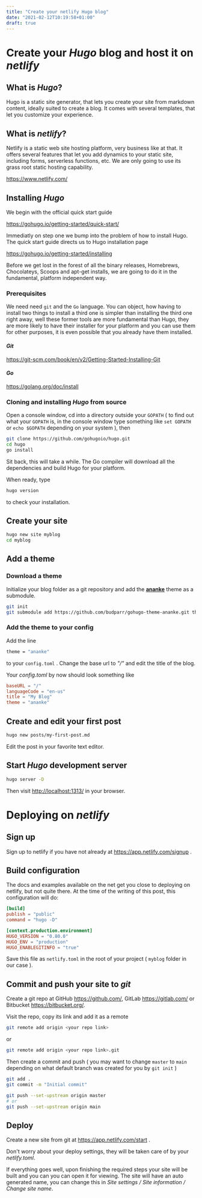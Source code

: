 ```yaml
---
title: "Create your netlify Hugo blog"
date: "2021-02-12T10:19:58+01:00"
draft: true
---
```


# Create your *Hugo* blog and host it on *netlify*

## What is *Hugo*?

Hugo is a static site generator, that lets you create your site from markdown content, ideally suited to create a blog. It comes with several templates, that let you customize your experience.

## What is *netlify*?

Netlify is a static web site hosting platform, very business like at that. It offers several features that let you add dynamics to your static site, including forms, serverless functions, etc. We are only going to use its grass root static hosting capability.

https://www.netlify.com/

## Installing *Hugo*

We begin with the official quick start guide

https://gohugo.io/getting-started/quick-start/

Immediatly on step one we bump into the problem of how to install Hugo. The quick start guide directs us to Hugo installation page

https://gohugo.io/getting-started/installing

Before we get lost in the forest of all the binary releases, Homebrews, Chocolateys, Scoops and apt-get installs, we are going to do it in the fundamental, platform independent way.

### Prerequisites

We need need `git` and the `Go` language. You can object, how having to install two things to install a third one is simpler than installing the third one right away, well these former tools are more fundamental than Hugo, they are more likely to have their installer for your platform and you can use them for other purposes, it is even possible that you already have them installed.

#### *Git*

https://git-scm.com/book/en/v2/Getting-Started-Installing-Git

#### *Go*

https://golang.org/doc/install

### Cloning and installing *Hugo* from source

Open a console window, cd into a directory outside your `GOPATH` ( to find out what your `GOPATH` is, in the console window type something like `set GOPATH` or `echo $GOPATH` depending on your system ), then
```bash
git clone https://github.com/gohugoio/hugo.git
cd hugo
go install
```
Sit back, this will take a while. The Go compiler will download all the dependencies and build Hugo for your platform.

When ready, type
```bash
hugo version
```
to check your installation.

## Create your site
```bash
hugo new site myblog
cd myblog
```
## Add a theme

### Download a theme

Initialize your blog folder as a git repository and add the **[ananke](https://github.com/budparr/gohugo-theme-ananke)** theme as a submodule.
```bash
git init
git submodule add https://github.com/budparr/gohugo-theme-ananke.git themes/ananke
```
### Add the theme to your config

Add the line
```bash
theme = "ananke"
```
to your `config.toml` . Change the base url to *"/"* and edit the title of the blog.

Your *config.toml* by now should look something like
```toml
baseURL = "/"
languageCode = "en-us"
title = "My Blog"
theme = "ananke"
```
## Create and edit your first post
```bash
hugo new posts/my-first-post.md
```
Edit the post in your favorite text editor.

## Start *Hugo* development server
```bash
hugo server -D
```
Then visit [http://localhost:1313/](http://localhost:1313/) in your browser.

# Deploying on *netlify*

## Sign up

Sign up to netlify if you have not already at https://app.netlify.com/signup .

## Build configuration

The docs and examples available on the net get you close to deploying on netlify, but not quite there. At the time of the writing of this post, this configuration will do:
```toml
[build]
publish = "public"
command = "hugo -D"

[context.production.environment]
HUGO_VERSION = "0.80.0"
HUGO_ENV = "production"
HUGO_ENABLEGITINFO = "true"
```
Save this file as `netlify.toml` in the root of your project ( `myblog` folder in our case ).

## Commit and push your site to *git*

Create a git repo at GitHub https://github.com/, GitLab https://gitlab.com/ or Bitbucket https://bitbucket.org/.

Visit the repo, copy its link and add it as a remote
```bash
git remote add origin <your repo link>
```
or
```bash
git remote add origin <your repo link>.git
```
Then create a commit and push ( you may want to change `master` to `main` depending on what default branch was created for you by `git init` )
```bash
git add .
git commit -m "Initial commit"

git push --set-upstream origin master
# or
git push --set-upstream origin main
```
## Deploy

Create a new site from git at https://app.netlify.com/start .

Don't worry about your deploy settings, they will be taken care of by your *netlify.toml*.

If everything goes well, upon finishing the required steps your site will be built and you can you can open it for viewing. The site will have an auto generated name, you can change this in *Site settings / Site information / Change site name*.

